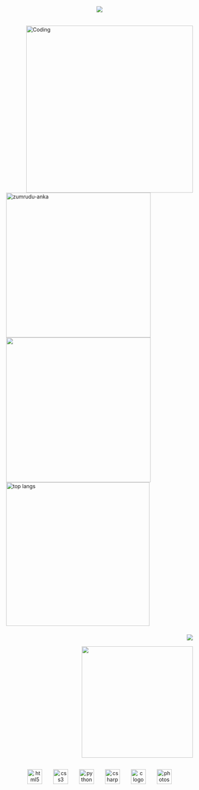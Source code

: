 <h1 align="center">
  <a href="https://git.io/typing-svg">
    <img src="https://readme-typing-svg.herokuapp.com/?lines=Hi,+There!+👋;This+is+MrUmmataliyev👨‍💻&center=true&size=30">
  </a>

</h1>
  <br>
  <img align="right" alt="Coding" width="450" src="https://media.tenor.com/rePDfDWO3XoAAAAd/hacking.gif">








<p>
  <div>
    <a href="https://github.com/denvercoder1/github-readme-streak-stats" title="Go to Source" align="left">
      <img align="left" width=390 src="https://github-readme-streak-stats.herokuapp.com/?user=MrUmmataliyev&theme=react&border=61dafb&hide_border=true" alt="zumrudu-anka" />
    </a>
    <a href="https://github.com/anuraghazra/github-readme-stats" title="Go to Source" align="left">
      <img width=390 src="https://github-readme-stats.vercel.app/api?username=MrUmmataliyev&show_icons=true&theme=react&border_color=61dafb&hide_border=true" />
    </a>
    <img width=387 align="center" src="https://github-readme-stats.vercel.app/api/top-langs/?username=MrUmmataliyev&hide=HTML&langs_count=8&layout=compact&theme=react&border_radius=10&size_weight=0.5&count_weight=0.5&exclude_repo=github-readme-stats" alt="top langs" />
  </div>


<div align="right">
  <h3 align="right"><img src="https://readme-typing-svg.herokuapp.com/?font=Righteous&size=25&center=true&vCenter=true&width=300&height=70&duration=4000&lines=Profile+views">
</h3>
  <img src="https://profile-counter.glitch.me/MrUmmataliyev/count.svg?" width="300" />
</div>

  <br>
</p>
<div align="center">
  <img src="https://cdn.jsdelivr.net/gh/devicons/devicon/icons/html5/html5-original.svg" height="40" alt="html5 logo"  />
  <img width="22" />
  <img src="https://cdn.jsdelivr.net/gh/devicons/devicon/icons/css3/css3-original.svg" height="40" alt="css3 logo"  />
  <img width="22" />
  <img src="https://cdn.jsdelivr.net/gh/devicons/devicon/icons/python/python-original.svg" height="40" alt="python logo"  />
  <img width="22" />
  <img src="https://cdn.jsdelivr.net/gh/devicons/devicon/icons/csharp/csharp-original.svg" height="40" alt="csharp logo"  />
  <img width="22" />
  <img src="https://cdn.jsdelivr.net/gh/devicons/devicon/icons/c/c-original.svg" height="40" alt="c logo"  />
  <img width="22" />
  <img src="https://cdn.jsdelivr.net/gh/devicons/devicon/icons/photoshop/photoshop-plain.svg" height="40" alt="photoshop logo"  />
</div>
